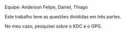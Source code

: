 Equipe: Anderson Felipe, Daniel, Thiago

Este trabalho teve as questões divididas em três partes.

No meu caso, pesquisei sobre o KDC e o GPG.